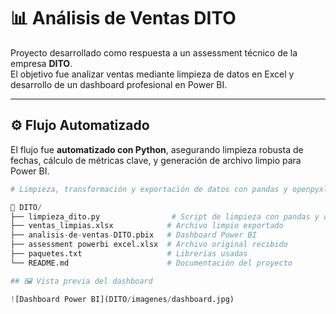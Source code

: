# 📊 Análisis de Ventas DITO

Proyecto desarrollado como respuesta a un assessment técnico de la empresa **DITO**.  
El objetivo fue analizar ventas mediante limpieza de datos en Excel y desarrollo de un dashboard profesional en Power BI.

---

## ⚙️ Flujo Automatizado

El flujo fue **automatizado con Python**, asegurando limpieza robusta de fechas, cálculo de métricas clave, y generación de archivo limpio para Power BI.

```python
# Limpieza, transformación y exportación de datos con pandas y openpyxl

📂 DITO/
├── limpieza_dito.py                # Script de limpieza con pandas y openpyxl
├── ventas_limpias.xlsx            # Archivo limpio exportado
├── analisis-de-ventas-DITO.pbix   # Dashboard Power BI
├── assessment powerbi excel.xlsx  # Archivo original recibido
├── paquetes.txt                   # Librerías usadas
└── README.md                      # Documentación del proyecto

## 🖼 Vista previa del dashboard

![Dashboard Power BI](DITO/imagenes/dashboard.jpg)
